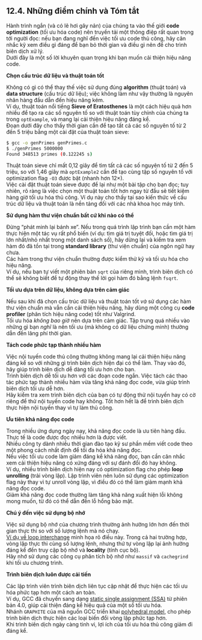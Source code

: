 ## 12.4. Những điểm chính và Tóm tắt

Hành trình ngắn (và có lẽ hơi gây nản) của chúng ta vào thế giới **code optimization** (tối ưu hóa code) nên truyền tải một thông điệp rất quan trọng tới người đọc: nếu bạn đang nghĩ đến việc tối ưu code thủ công, hãy cân nhắc kỹ xem điều gì đáng để bạn bỏ thời gian và điều gì nên để cho trình biên dịch xử lý.  
Dưới đây là một số lời khuyên quan trọng khi bạn muốn cải thiện hiệu năng code.

**Chọn cấu trúc dữ liệu và thuật toán tốt**

Không có gì có thể thay thế việc sử dụng đúng **algorithm** (thuật toán) và **data structure** (cấu trúc dữ liệu); việc không làm như vậy thường là nguyên nhân hàng đầu dẫn đến hiệu năng kém.  
Ví dụ, thuật toán nổi tiếng **Sieve of Eratosthenes** là một cách hiệu quả hơn nhiều để tạo ra các số nguyên tố so với thuật toán tùy chỉnh của chúng ta trong `optExample`, và mang lại cải thiện hiệu năng đáng kể.  
Đoạn dưới đây cho thấy thời gian cần để tạo tất cả các số nguyên tố từ 2 đến 5 triệu bằng một cài đặt của thuật toán sieve:

```bash
$ gcc -o genPrimes genPrimes.c
$ ./genPrimes 5000000
Found 348513 primes (0.122245 s)
```

Thuật toán sieve chỉ mất 0,12 giây để tìm tất cả các số nguyên tố từ 2 đến 5 triệu, so với 1,46 giây mà `optExample2` cần để tạo cùng tập số nguyên tố với optimization flag `-O3` được bật (nhanh hơn 12×).  
Việc cài đặt thuật toán sieve được để lại như một bài tập cho bạn đọc; tuy nhiên, rõ ràng là việc chọn một thuật toán tốt hơn ngay từ đầu sẽ tiết kiệm hàng giờ tối ưu hóa thủ công. Ví dụ này cho thấy tại sao kiến thức về cấu trúc dữ liệu và thuật toán là nền tảng đối với các nhà khoa học máy tính.

**Sử dụng hàm thư viện chuẩn bất cứ khi nào có thể**

Đừng “phát minh lại bánh xe”. Nếu trong quá trình lập trình bạn cần một hàm thực hiện một tác vụ rất phổ biến (ví dụ: tìm giá trị tuyệt đối, hoặc tìm giá trị lớn nhất/nhỏ nhất trong một danh sách số), hãy dừng lại và kiểm tra xem hàm đó đã tồn tại trong **standard library** (thư viện chuẩn) của ngôn ngữ hay chưa.  
Các hàm trong thư viện chuẩn thường được kiểm thử kỹ và tối ưu hóa cho hiệu năng.  
Ví dụ, nếu bạn tự viết một phiên bản `sqrt` của riêng mình, trình biên dịch có thể sẽ không biết để tự động thay thế lời gọi hàm đó bằng lệnh `fsqrt`.

**Tối ưu dựa trên dữ liệu, không dựa trên cảm giác**

Nếu sau khi đã chọn cấu trúc dữ liệu và thuật toán tốt *và* sử dụng các hàm thư viện chuẩn mà vẫn cần cải thiện hiệu năng, hãy dùng một công cụ **code profiler** (phân tích hiệu năng code) tốt như Valgrind.  
Tối ưu hóa *không bao giờ* nên dựa trên cảm giác. Tập trung quá nhiều vào những gì bạn *nghĩ* là nên tối ưu (mà không có dữ liệu chứng minh) thường dẫn đến lãng phí thời gian.

**Tách code phức tạp thành nhiều hàm**

Việc nội tuyến code thủ công thường không mang lại cải thiện hiệu năng đáng kể so với những gì trình biên dịch hiện đại có thể làm. Thay vào đó, hãy giúp trình biên dịch dễ dàng tối ưu hơn cho bạn.  
Trình biên dịch dễ tối ưu hơn với các đoạn code ngắn. Việc tách các thao tác phức tạp thành nhiều hàm vừa tăng khả năng đọc code, vừa giúp trình biên dịch tối ưu dễ hơn.  
Hãy kiểm tra xem trình biên dịch của bạn có tự động thử nội tuyến hay có cờ riêng để thử nội tuyến code hay không. Tốt hơn hết là để trình biên dịch thực hiện nội tuyến thay vì tự làm thủ công.

**Ưu tiên khả năng đọc code**

Trong nhiều ứng dụng ngày nay, khả năng đọc code là ưu tiên hàng đầu. Thực tế là code được đọc nhiều hơn là được viết.  
Nhiều công ty dành nhiều thời gian đào tạo kỹ sư phần mềm viết code theo một phong cách nhất định để tối đa hóa khả năng đọc.  
Nếu việc tối ưu code làm giảm đáng kể khả năng đọc, bạn cần cân nhắc xem cải thiện hiệu năng có xứng đáng với sự đánh đổi đó hay không.  
Ví dụ, nhiều trình biên dịch hiện nay có optimization flag cho phép **loop unrolling** (trải vòng lặp). Lập trình viên nên luôn sử dụng các optimization flag này thay vì tự unroll vòng lặp, vì điều đó có thể làm giảm mạnh khả năng đọc code.  
Giảm khả năng đọc code thường làm tăng khả năng xuất hiện lỗi không mong muốn, từ đó có thể dẫn đến lỗ hổng bảo mật.

**Chú ý đến việc sử dụng bộ nhớ**

Việc sử dụng bộ nhớ của chương trình thường ảnh hưởng lớn hơn đến thời gian thực thi so với số lượng lệnh mà nó chạy.  
[Ví dụ về loop interchange](memory_considerations.html#_loop_interchange) minh họa rõ điều này. Trong cả hai trường hợp, vòng lặp thực thi cùng số lượng lệnh, nhưng thứ tự vòng lặp lại ảnh hưởng đáng kể đến truy cập bộ nhớ và **locality** (tính cục bộ).  
Hãy nhớ sử dụng các công cụ phân tích bộ nhớ như `massif` và `cachegrind` khi tối ưu chương trình.

**Trình biên dịch luôn được cải tiến**

Các lập trình viên trình biên dịch liên tục cập nhật để thực hiện các tối ưu hóa phức tạp hơn một cách an toàn.  
Ví dụ, GCC đã chuyển sang dạng [static single assignment (SSA)](https://gcc.gnu.org/onlinedocs/gccint/SSA.html) từ phiên bản 4.0, giúp cải thiện đáng kể hiệu quả của một số tối ưu hóa.  
Nhánh `GRAPHITE` của mã nguồn GCC triển khai [polyhedral model](https://polyhedral.info/), cho phép trình biên dịch thực hiện các loại biến đổi vòng lặp phức tạp hơn.  
Khi trình biên dịch ngày càng tinh vi, lợi ích của tối ưu hóa thủ công giảm đi đáng kể.